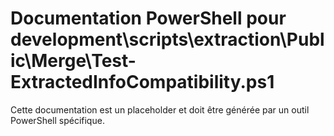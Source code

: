 # Documentation PowerShell pour development\scripts\extraction\Public\Merge\Test-ExtractedInfoCompatibility.ps1

Cette documentation est un placeholder et doit être générée par un outil PowerShell spécifique.
